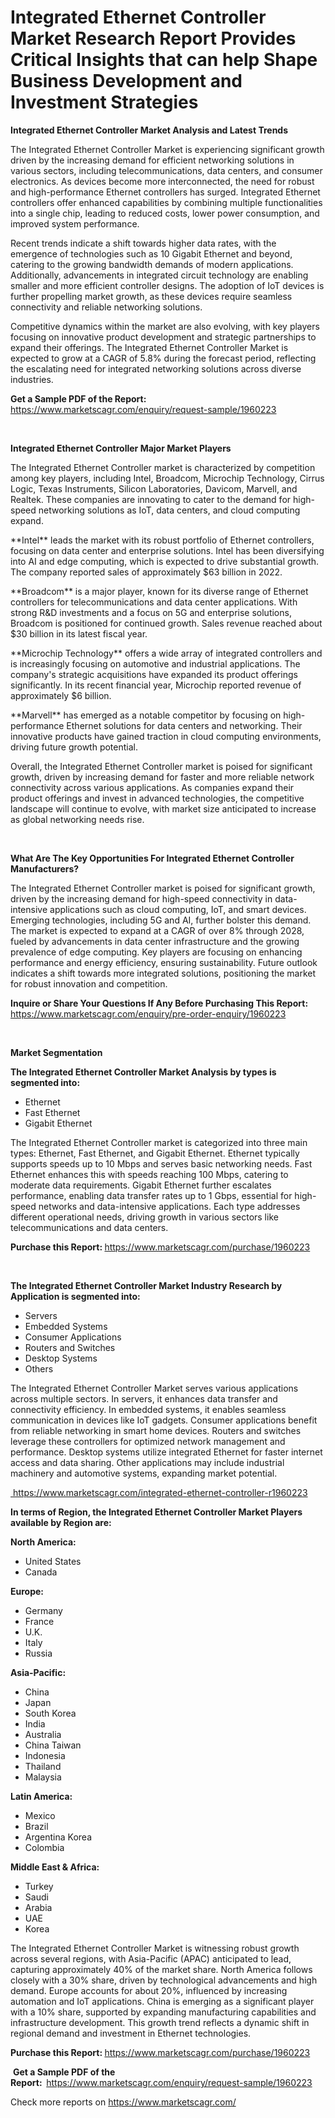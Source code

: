 <p><h1>Integrated Ethernet Controller Market Research Report Provides Critical Insights that can help Shape Business Development and Investment Strategies</h1></p><p><strong>Integrated Ethernet Controller Market Analysis and Latest Trends</strong></p>
<p><p>The Integrated Ethernet Controller Market is experiencing significant growth driven by the increasing demand for efficient networking solutions in various sectors, including telecommunications, data centers, and consumer electronics. As devices become more interconnected, the need for robust and high-performance Ethernet controllers has surged. Integrated Ethernet controllers offer enhanced capabilities by combining multiple functionalities into a single chip, leading to reduced costs, lower power consumption, and improved system performance.</p><p>Recent trends indicate a shift towards higher data rates, with the emergence of technologies such as 10 Gigabit Ethernet and beyond, catering to the growing bandwidth demands of modern applications. Additionally, advancements in integrated circuit technology are enabling smaller and more efficient controller designs. The adoption of IoT devices is further propelling market growth, as these devices require seamless connectivity and reliable networking solutions.</p><p>Competitive dynamics within the market are also evolving, with key players focusing on innovative product development and strategic partnerships to expand their offerings. The Integrated Ethernet Controller Market is expected to grow at a CAGR of 5.8% during the forecast period, reflecting the escalating need for integrated networking solutions across diverse industries.</p></p>
<p><strong>Get a Sample PDF of the Report:&nbsp;</strong> <a href="https://www.marketscagr.com/enquiry/request-sample/1960223?utm_campaign=2892&utm_medium=2&utm_source=Github&utm_content=ia&utm_term=06042025&utm_id=integrated-ethernet-controller">https://www.marketscagr.com/enquiry/request-sample/1960223</a></p>
<p>&nbsp;</p>
<p><strong>Integrated Ethernet Controller Major Market Players</strong></p>
<p><p>The Integrated Ethernet Controller market is characterized by competition among key players, including Intel, Broadcom, Microchip Technology, Cirrus Logic, Texas Instruments, Silicon Laboratories, Davicom, Marvell, and Realtek. These companies are innovating to cater to the demand for high-speed networking solutions as IoT, data centers, and cloud computing expand.</p><p>**Intel** leads the market with its robust portfolio of Ethernet controllers, focusing on data center and enterprise solutions. Intel has been diversifying into AI and edge computing, which is expected to drive substantial growth. The company reported sales of approximately $63 billion in 2022.</p><p>**Broadcom** is a major player, known for its diverse range of Ethernet controllers for telecommunications and data center applications. With strong R&D investments and a focus on 5G and enterprise solutions, Broadcom is positioned for continued growth. Sales revenue reached about $30 billion in its latest fiscal year.</p><p>**Microchip Technology** offers a wide array of integrated controllers and is increasingly focusing on automotive and industrial applications. The company's strategic acquisitions have expanded its product offerings significantly. In its recent financial year, Microchip reported revenue of approximately $6 billion.</p><p>**Marvell** has emerged as a notable competitor by focusing on high-performance Ethernet solutions for data centers and networking. Their innovative products have gained traction in cloud computing environments, driving future growth potential.</p><p>Overall, the Integrated Ethernet Controller market is poised for significant growth, driven by increasing demand for faster and more reliable network connectivity across various applications. As companies expand their product offerings and invest in advanced technologies, the competitive landscape will continue to evolve, with market size anticipated to increase as global networking needs rise.</p></p>
<p>&nbsp;</p>
<p><strong>What Are The Key Opportunities For Integrated Ethernet Controller Manufacturers?</strong></p>
<p><p>The Integrated Ethernet Controller market is poised for significant growth, driven by the increasing demand for high-speed connectivity in data-intensive applications such as cloud computing, IoT, and smart devices. Emerging technologies, including 5G and AI, further bolster this demand. The market is expected to expand at a CAGR of over 8% through 2028, fueled by advancements in data center infrastructure and the growing prevalence of edge computing. Key players are focusing on enhancing performance and energy efficiency, ensuring sustainability. Future outlook indicates a shift towards more integrated solutions, positioning the market for robust innovation and competition.</p></p>
<p><strong>Inquire or Share Your Questions If Any Before Purchasing This Report:</strong> <a href="https://www.marketscagr.com/enquiry/pre-order-enquiry/1960223?utm_campaign=2892&utm_medium=2&utm_source=Github&utm_content=ia&utm_term=06042025&utm_id=integrated-ethernet-controller">https://www.marketscagr.com/enquiry/pre-order-enquiry/1960223</a></p>
<p>&nbsp;</p>
<p><strong>Market Segmentation</strong></p>
<p><strong>The Integrated Ethernet Controller Market Analysis by types is segmented into:</strong></p>
<p><ul><li>Ethernet</li><li>Fast Ethernet</li><li>Gigabit Ethernet</li></ul></p>
<p><p>The Integrated Ethernet Controller market is categorized into three main types: Ethernet, Fast Ethernet, and Gigabit Ethernet. Ethernet typically supports speeds up to 10 Mbps and serves basic networking needs. Fast Ethernet enhances this with speeds reaching 100 Mbps, catering to moderate data requirements. Gigabit Ethernet further escalates performance, enabling data transfer rates up to 1 Gbps, essential for high-speed networks and data-intensive applications. Each type addresses different operational needs, driving growth in various sectors like telecommunications and data centers.</p></p>
<p><strong>Purchase this Report:&nbsp;</strong><a href="https://www.marketscagr.com/purchase/1960223?utm_campaign=2892&utm_medium=2&utm_source=Github&utm_content=ia&utm_term=06042025&utm_id=integrated-ethernet-controller">https://www.marketscagr.com/purchase/1960223</a></p>
<p>&nbsp;</p>
<p><strong>The Integrated Ethernet Controller Market Industry Research by Application is segmented into:</strong></p>
<p><ul><li>Servers</li><li>Embedded Systems</li><li>Consumer Applications</li><li>Routers and Switches</li><li>Desktop Systems</li><li>Others</li></ul></p>
<p><p>The Integrated Ethernet Controller Market serves various applications across multiple sectors. In servers, it enhances data transfer and connectivity efficiency. In embedded systems, it enables seamless communication in devices like IoT gadgets. Consumer applications benefit from reliable networking in smart home devices. Routers and switches leverage these controllers for optimized network management and performance. Desktop systems utilize integrated Ethernet for faster internet access and data sharing. Other applications may include industrial machinery and automotive systems, expanding market potential.</p></p>
<p><a href="https://www.marketscagr.com/integrated-ethernet-controller-r1960223?utm_campaign=2892&utm_medium=2&utm_source=Github&utm_content=ia&utm_term=06042025&utm_id=integrated-ethernet-controller">&nbsp;https://www.marketscagr.com/integrated-ethernet-controller-r1960223</a></p>
<p><strong>In terms of Region, the Integrated Ethernet Controller Market Players available by Region are:</strong></p>
<p>
    <p> <strong> North America: </strong>
        <ul>
            <li>United States</li>
            <li>Canada</li>
        </ul>
        </p> 
    <p> <strong> Europe: </strong>
        <ul>
            <li>Germany</li>
            <li>France</li>
            <li>U.K.</li>
            <li>Italy</li>
            <li>Russia</li>
        </ul>
        </p> 
    <p> <strong> Asia-Pacific: </strong>
        <ul>
            <li>China</li>
            <li>Japan</li>
            <li>South Korea</li>
            <li>India</li>
            <li>Australia</li>
            <li>China Taiwan</li>
            <li>Indonesia</li>
            <li>Thailand</li>
            <li>Malaysia</li>
        </ul>
        </p> 
    <p> <strong> Latin America: </strong>
        <ul>
            <li>Mexico</li>
            <li>Brazil</li>
            <li>Argentina Korea</li>
            <li>Colombia</li>
        </ul>
        </p> 
    <p> <strong> Middle East & Africa: </strong>
        <ul>
            <li>Turkey</li>
            <li>Saudi</li>
            <li>Arabia</li>
            <li>UAE</li>
            <li>Korea</li>
        </ul>
    </p>
    </p>
<p><p>The Integrated Ethernet Controller Market is witnessing robust growth across several regions, with Asia-Pacific (APAC) anticipated to lead, capturing approximately 40% of the market share. North America follows closely with a 30% share, driven by technological advancements and high demand. Europe accounts for about 20%, influenced by increasing automation and IoT applications. China is emerging as a significant player with a 10% share, supported by expanding manufacturing capabilities and infrastructure development. This growth trend reflects a dynamic shift in regional demand and investment in Ethernet technologies.</p></p>
<p><strong>Purchase this Report: </strong><a href="https://www.marketscagr.com/purchase/1960223?utm_campaign=2892&utm_medium=2&utm_source=Github&utm_content=ia&utm_term=06042025&utm_id=integrated-ethernet-controller">https://www.marketscagr.com/purchase/1960223</a></p>
<p>&nbsp;<strong>Get a Sample PDF of the Report:&nbsp;&nbsp;</strong><a href="https://www.marketscagr.com/enquiry/request-sample/1960223?utm_campaign=2892&utm_medium=2&utm_source=Github&utm_content=ia&utm_term=06042025&utm_id=integrated-ethernet-controller">https://www.marketscagr.com/enquiry/request-sample/1960223</a></p>
<p><strong></strong></p>
<p>Check more reports on <a href="https://www.marketscagr.com/?utm_campaign=2892&utm_medium=2&utm_source=Github&utm_content=ia&utm_term=06042025&utm_id=integrated-ethernet-controller">https://www.marketscagr.com/</a></p>